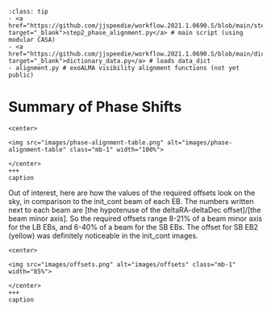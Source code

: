 `````{admonition} Scripts for **Step 2 - Phase alignment**:
:class: tip
- <a href="https://github.com/jjspeedie/workflow.2021.1.0690.S/blob/main/step2_phase_alignment.py" target="_blank">step2_phase_alignment.py</a> # main script (using modular CASA)
- <a href="https://github.com/jjspeedie/workflow.2021.1.0690.S/blob/main/dictionary_data.py" target="_blank">dictionary_data.py</a> # loads data_dict
- alignment.py # exoALMA visibility alignment functions (not yet public)
`````
<!-- https://github.com/jjspeedie/workflow.2021.1.0690.S/blob/main/alignment.py -->

# Summary of Phase Shifts

````{card}
<center>

<img src="images/phase-alignment-table.png" alt="images/phase-alignment-table" class="mb-1" width="100%">

</center>
+++
caption
````


Out of interest, here are how the values of the required offsets look on the sky, in comparison to the init_cont beam of each EB. The numbers written next to each beam are [the hypotenuse of the deltaRA-deltaDec offset]/[the beam minor axis]. So the required offsets range 8-21% of a beam minor axis for the LB EBs, and 6-40% of a beam for the SB EBs. The offset for SB EB2 (yellow) was definitely noticeable in the init_cont images.


````{card}
<center>

<img src="images/offsets.png" alt="images/offsets" class="mb-1" width="85%">

</center>
+++
caption
````
